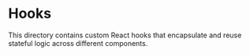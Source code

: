 # Hooks

This directory contains custom React hooks that encapsulate and reuse stateful logic across different components.
